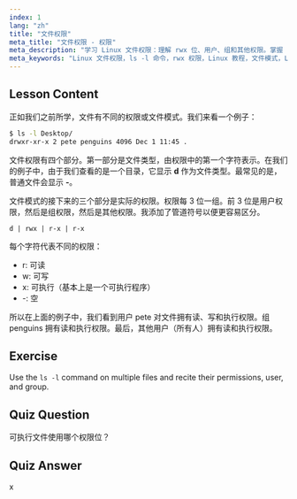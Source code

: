```yaml
---
index: 1
lang: "zh"
title: "文件权限"
meta_title: "文件权限 - 权限"
meta_description: "学习 Linux 文件权限：理解 rwx 位、用户、组和其他权限。掌握 `ls -l` 输出，适合初学者。开始你的 Linux 之旅！"
meta_keywords: "Linux 文件权限，ls -l 命令，rwx 权限，Linux 教程，文件模式，Linux 初学者，Linux 指南"
---
```


## Lesson Content

正如我们之前所学，文件有不同的权限或文件模式。我们来看一个例子：

```bash
$ ls -l Desktop/
drwxr-xr-x 2 pete penguins 4096 Dec 1 11:45 .
```

文件权限有四个部分。第一部分是文件类型，由权限中的第一个字符表示。在我们的例子中，由于我们查看的是一个目录，它显示 **d** 作为文件类型。最常见的是，普通文件会显示 **-**。

文件模式的接下来的三个部分是实际的权限。权限每 3 位一组。前 3 位是用户权限，然后是组权限，然后是其他权限。我添加了管道符号以便更容易区分。

```plaintext
d | rwx | r-x | r-x
```

每个字符代表不同的权限：

- r: 可读
- w: 可写
- x: 可执行（基本上是一个可执行程序）
- -: 空

所以在上面的例子中，我们看到用户 pete 对文件拥有读、写和执行权限。组 penguins 拥有读和执行权限。最后，其他用户（所有人）拥有读和执行权限。

## Exercise

Use the `ls -l` command on multiple files and recite their permissions, user, and group.

## Quiz Question

可执行文件使用哪个权限位？

## Quiz Answer

x
